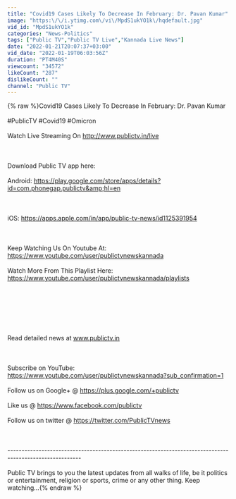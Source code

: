 ```yaml
---
title: "Covid19 Cases Likely To Decrease In February: Dr. Pavan Kumar"
image: "https:\/\/i.ytimg.com\/vi\/MpdS1ukYO1k\/hqdefault.jpg"
vid_id: "MpdS1ukYO1k"
categories: "News-Politics"
tags: ["Public TV","Public TV Live","Kannada Live News"]
date: "2022-01-21T20:07:37+03:00"
vid_date: "2022-01-19T06:03:56Z"
duration: "PT4M40S"
viewcount: "34572"
likeCount: "287"
dislikeCount: ""
channel: "Public TV"
---
```

{% raw %}Covid19 Cases Likely To Decrease In February: Dr. Pavan Kumar<br /><br />#PublicTV #Covid19 #Omicron<br /><br />Watch Live Streaming On <a rel="nofollow" target="blank" href="http://www.publictv.in/live">http://www.publictv.in/live</a><br /><br /><br /><br />Download Public TV app here:<br /><br />Android: <a rel="nofollow" target="blank" href="https://play.google.com/store/apps/details?id=com.phonegap.publictv&amp;hl=en">https://play.google.com/store/apps/details?id=com.phonegap.publictv&amp;hl=en</a><br /><br /><br /><br />iOS: <a rel="nofollow" target="blank" href="https://apps.apple.com/in/app/public-tv-news/id1125391954">https://apps.apple.com/in/app/public-tv-news/id1125391954</a><br /><br /><br /><br />Keep Watching Us On Youtube At: <a rel="nofollow" target="blank" href="https://www.youtube.com/user/publictvnewskannada">https://www.youtube.com/user/publictvnewskannada</a><br /><br />Watch More From This Playlist Here: <a rel="nofollow" target="blank" href="https://www.youtube.com/user/publictvnewskannada/playlists">https://www.youtube.com/user/publictvnewskannada/playlists</a><br /><br /><br /><br /><br /><br /><br /><br />Read detailed news at www.publictv.in<br /><br /><br /><br />Subscribe on YouTube: <a rel="nofollow" target="blank" href="https://www.youtube.com/user/publictvnewskannada?sub_confirmation=1">https://www.youtube.com/user/publictvnewskannada?sub_confirmation=1</a><br /><br />Follow us on Google+ @  <a rel="nofollow" target="blank" href="https://plus.google.com/+publictv">https://plus.google.com/+publictv</a><br /><br />Like us @ <a rel="nofollow" target="blank" href="https://www.facebook.com/publictv">https://www.facebook.com/publictv</a><br /><br />Follow us on twitter @ <a rel="nofollow" target="blank" href="https://twitter.com/PublicTVnews">https://twitter.com/PublicTVnews</a><br /><br /><br /><br />--------------------------------------------------------------------------------------------------------<br /><br />Public TV brings to you the latest updates from all walks of life, be it politics or entertainment, religion or sports, crime or any other thing. Keep watching...{% endraw %}
